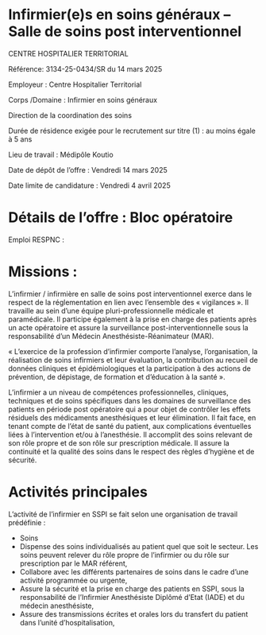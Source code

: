 # Infirmier(e)s en soins généraux – Salle de soins post interventionnel

CENTRE HOSPITALIER TERRITORIAL

Référence: 3134-25-0434/SR du 14 mars 2025

Employeur : Centre Hospitalier Territorial

Corps /Domaine : Infirmier en soins généraux

Direction de la coordination des soins

Durée de résidence exigée pour le recrutement sur titre (1) : au moins égale à 5 ans

Lieu de travail : Médipôle Koutio

Date de dépôt de l’offre : Vendredi 14 mars 2025

Date limite de candidature : Vendredi 4 avril 2025

# Détails de l’offre : Bloc opératoire

Emploi RESPNC :

# Missions :

L’infirmier / infirmière en salle de soins post interventionnel exerce dans le respect de la réglementation en lien avec l’ensemble des « vigilances ». Il travaille au sein d’une équipe pluri-professionnelle médicale et paramédicale. Il participe également à la prise en charge des patients après un acte opératoire et assure la surveillance post-interventionnelle sous la responsabilité d’un Médecin Anesthésiste-Réanimateur (MAR).

« L’exercice de la profession d’infirmier comporte l’analyse, l’organisation, la réalisation de soins infirmiers et leur évaluation, la contribution au recueil de données cliniques et épidémiologiques et la participation à des actions de prévention, de dépistage, de formation et d’éducation à la santé ».

L’infirmier a un niveau de compétences professionnelles, cliniques, techniques et de soins spécifiques dans les domaines de surveillance des patients en période post opératoire qui a pour objet de contrôler les effets résiduels des médicaments anesthésiques et leur élimination. Il fait face, en tenant compte de l’état de santé du patient, aux complications éventuelles liées à l’intervention et/ou à l’anesthésie. Il accomplit des soins relevant de son rôle propre et de son rôle sur prescription médicale. Il assure la continuité et la qualité des soins dans le respect des règles d’hygiène et de sécurité.

# Activités principales

L’activité de l’infirmier en SSPI se fait selon une organisation de travail prédéfinie :

- Soins
- Dispense des soins individualisés au patient quel que soit le secteur. Les soins peuvent relever du rôle propre de l’infirmier ou du rôle sur prescription par le MAR référent,
- Collabore avec les différents partenaires de soins dans le cadre d’une activité programmée ou urgente,
- Assure la sécurité et la prise en charge des patients en SSPI, sous la responsabilité de l’Infirmier Anesthésiste Diplômé d’Etat (IADE) et du médecin anesthésiste,
- Assure des transmissions écrites et orales lors du transfert du patient dans l’unité d’hospitalisation,